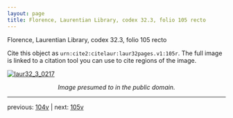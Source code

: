 ```yaml
---
layout: page
title: Florence, Laurentian Library, codex 32.3, folio 105 recto
---
```


Florence, Laurentian Library, codex 32.3, folio 105 recto

Cite this object as `urn:cite2:citelaur:laur32pages.v1:105r`.  The full image is linked to a citation tool you can use to cite regions of the image.

[![laur32_3_0217](http://www.homermultitext.org/iipsrv?IIIF=/project/homer/pyramidal/deepzoom/citelaur/laur32imgs/v1/laur32_3_0217.tif/full/800,/0/default.jpg)](http://www.homermultitext.org/ict2/?urn=urn:cite2:citelaur:laur32imgs.v1:laur32_3_0217) 

<p style="text-align: center; font-style: italic;">Image presumed to in the public domain.</p>

---

previous: [104v](../104v/) | next: [105v](../105v/)